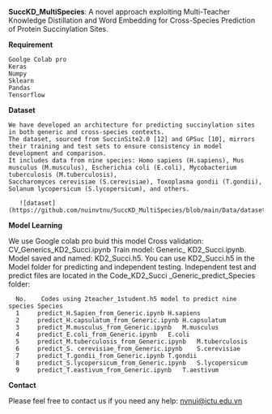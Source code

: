 **SuccKD_MultiSpecies**: A novel approach exploiting Multi-Teacher Knowledge Distillation and Word Embedding for Cross-Species Prediction of Protein Succinylation Sites.

**Requirement**

    Goolge Colab pro
    Keras
    Numpy
    Sklearn
    Pandas
    Tensorflow

**Dataset**

    We have developed an architecture for predicting succinylation sites in both generic and cross-species contexts. 
    The dataset, sourced from SuccinSite2.0 [12] and GPSuc [10], mirrors their training and test sets to ensure consistency in model development and comparison. 
    It includes data from nine species: Homo sapiens (H.sapiens), Mus musculus (M.musculus), Escherichia coli (E.coli), Mycobacterium tuberculosis (M.tuberculosis), 
    Saccharomyces cerevisiae (S.cerevisiae), Toxoplasma gondii (T.gondii), Solanum lycopersicum (S.lycopersicum), and others.

       ![dataset](https://github.com/nuinvtnu/SuccKD_MultiSpecies/blob/main/Data/dataset.PNG)


**Model Learning**

  We use Google colab pro buid this model
      Cross validation: CV_Generics_KD2_Succi.ipynb
      Train model: Generic_ KD2_Succi.ipynb. 
  Model saved and named: KD2_Succi.h5. You can use KD2_Succi.h5 in the Model folder for predicting and independent testing.
  Independent test and predict files are located in the Code_KD2_Succi _Generic_predict_Species folder:

      No.	 Codes using 2teacher_1student.h5 model to predict nine species	Species
      1	    predict_H.Sapien_from_Generic.ipynb	H.sapiens
      2	    predict_H.capsulatum_from_Generic.ipynb	H.capsulatum
      3	    predict_M.musculus_from_Generic.ipynb	M.musculus
      4	    predict_E.coli_from_Generic.ipynb	E.coli
      5	    predict_M.tuberculosis_from_Generic.ipynb	M.tuberculosis
      6	    predict_S. cerevisiae_from_Generic.ipynb	S.cerevisiae
      7	    predict_T.gondii_from_Generic.ipynb	T.gondii
      8	    predict_S.lycopersicum_from_Generic.ipynb	S.lycopersicum
      9	    predict_T.eastivum_from_Generic.ipynb	T.aestivum

**Contact**

Please feel free to contact us if you need any help: nvnui@ictu.edu.vn

